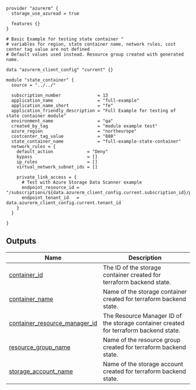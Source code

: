 <!-- BEGIN_TF_DOCS -->



```hcl
provider "azurerm" {
  storage_use_azuread = true

  features {}
}

# Basic Example for testing state container " 
# variables for region, state container name, network rules, cost center tag value are not defined
# Default values used instead. Resource group created with generated name. 

data "azurerm_client_config" "current" {}

module "state_container" {
  source = "../../"

  subscription_number              = 13
  application_name                 = "full-example"
  application_name_short           = "fe"
  application_friendly_description = "Full Example for testing of state container module"
  environment_name                 = "qa"
  created_by_tag                   = "module example test"
  azure_region                     = "northeurope"
  costcenter_tag_value             = "888"
  state_container_name             = "full-example-state-container"
  network_rules = {
    default_action             = "Deny"
    bypass                     = []
    ip_rules                   = []
    virtual_network_subnet_ids = []

    private_link_access = {
      # Test with Azure Storage Data Scanner example
      endpoint_resource_id = "/subscriptions/${data.azurerm_client_config.current.subscription_id}/providers/Microsoft.Security/datascanners/storageDataScanner"
      endpoint_tenant_id   = data.azurerm_client_config.current.tenant_id
    }
  }

}

```
## Outputs

| Name | Description |
|------|-------------|
| <a name="output_container_id"></a> [container\_id](#output\_container\_id) | The ID of the storage container created for terraform backend state. |
| <a name="output_container_name"></a> [container\_name](#output\_container\_name) | Name of the storage container created for terraform backend state. |
| <a name="output_container_resource_manager_id"></a> [container\_resource\_manager\_id](#output\_container\_resource\_manager\_id) | The Resource Manager ID of the storage container created for terraform backend state. |
| <a name="output_resource_group_name"></a> [resource\_group\_name](#output\_resource\_group\_name) | Name of the resource group created for terraform backend state. |
| <a name="output_storage_account_name"></a> [storage\_account\_name](#output\_storage\_account\_name) | Name of the storage account created for terraform backend state. |
<!-- END_TF_DOCS -->